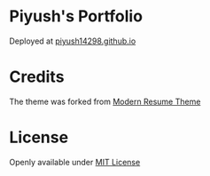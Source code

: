 # Piyush's Portfolio
 Deployed at [piyush14298.github.io](https://piyush14298.github.io)

# Credits
The theme was forked from [Modern Resume Theme](https://github.com/sproogen/modern-resume-theme)

# License
Openly available under [MIT License](https://opensource.org/licenses/MIT)